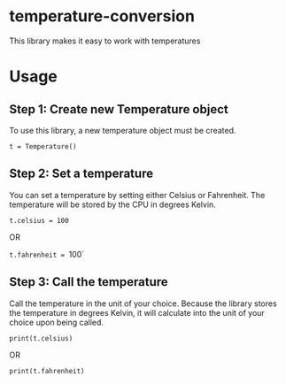 # temperature-conversion

This library makes it easy to work with temperatures

# Usage

## Step 1: Create new Temperature object
To use this library, a new temperature object must be created.

`t = Temperature()`

## Step 2: Set a temperature
You can set a temperature by setting either Celsius or Fahrenheit. The temperature will be stored by the CPU in degrees Kelvin.

`t.celsius = 100`

OR

`t.fahrenheit = `100`

## Step 3: Call the temperature
Call the temperature in the unit of your choice. Because the library stores the temperature in degrees Kelvin, it will calculate into the unit of your choice upon being called.

`print(t.celsius)`

OR

`print(t.fahrenheit)`
